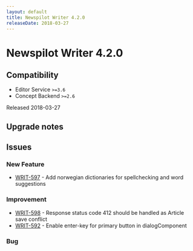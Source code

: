 ```yaml
---
layout: default
title: Newspilot Writer 4.2.0
releaseDate: 2018-03-27
---
```

<div class="jumbotron">
    <h1>Newspilot Writer 4.2.0</h1>    
    <h2>Compatibility</h2>
    <ul>
        <li>Editor Service <code>>=3.6</code></li>
        <li>Concept Backend <code>>=2.6</code></li>
    </ul>
</div>

Released 2018-03-27



## Upgrade notes  
               



## Issues  


### New Feature 
 
 * [WRIT-597](https://jira.infomaker.se/browse/WRIT-597) - Add norwegian dictionaries for spellchecking and word suggestions 


### Improvement 
 
 * [WRIT-598](https://jira.infomaker.se/browse/WRIT-598) - Response status code 412 should be handled as Article save conflict  
 * [WRIT-592](https://jira.infomaker.se/browse/WRIT-592) - Enable enter-key for primary button in dialogComponent 


### Bug 



